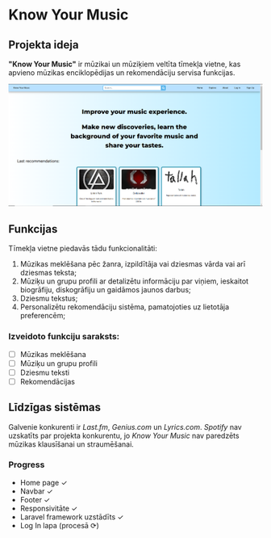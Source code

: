 # Know Your Music
## Projekta ideja
**"Know Your Music"** ir mūzikai un mūziķiem veltīta tīmekļa vietne, kas apvieno mūzikas enciklopēdijas un rekomendāciju servisa funkcijas.

![galvenas lapas skrinšots](website-screensht.png "Galvenā mājaslap")

## Funkcijas
Tīmekļa vietne piedavās tādu funkcionalitāti:
1. Mūzikas meklēšana pēc žanra, izpildītāja vai dziesmas vārda vai arī dziesmas teksta;
2. Mūziķu un grupu profili ar detalizētu informāciju par viņiem, ieskaitot biogrāfiju, diskogrāfiju un gaidāmos jaunos darbus;
3. Dziesmu tekstus;
4. Personalizētu rekomendāciju sistēma, pamatojoties uz lietotāja preferencēm;

### Izveidoto funkciju saraksts:
- [ ] Mūzikas meklēšana
- [ ] Mūziķu un grupu profili
- [ ] Dziesmu teksti
- [ ] Rekomendācijas

## Līdzīgas sistēmas
Galvenie konkurenti ir *Last.fm*, *Genius.com* un *Lyrics.com*. *Spotify* nav uzskatīts par projekta konkurentu, jo *Know Your Music* nav paredzēts mūzikas klausīšanai un straumēšanai.

### Progress
- Home page ✓
- Navbar ✓
- Footer ✓
- Responsivitāte ✓
- Laravel framework uzstādīts ✓
- Log In lapa (procesā ⟳)